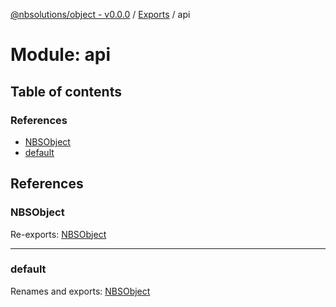 [@nbsolutions/object - v0.0.0](../README.md) / [Exports](../modules.md) / api

# Module: api

## Table of contents

### References

- [NBSObject](api.md#nbsobject)
- [default](api.md#default)

## References

### NBSObject

Re-exports: [NBSObject](../classes/nbsobject.nbsobject-1.md)

___

### default

Renames and exports: [NBSObject](../classes/nbsobject.nbsobject-1.md)
